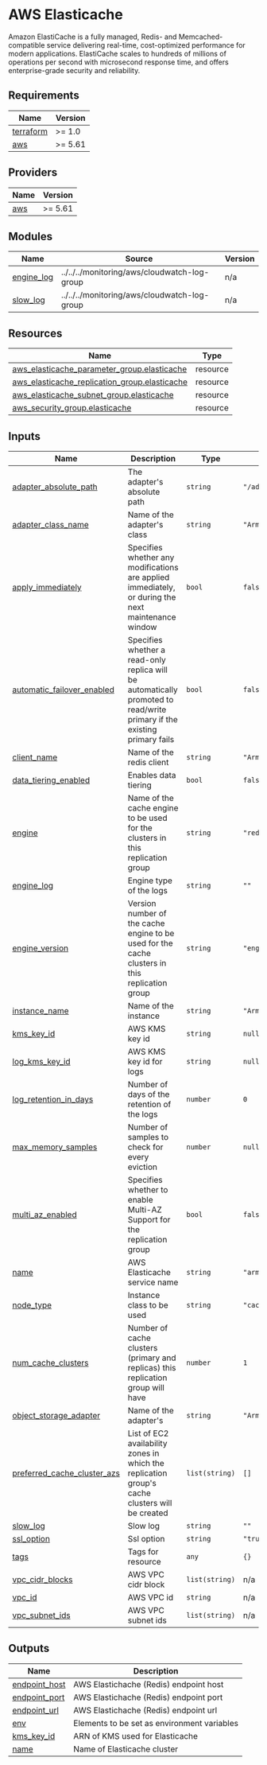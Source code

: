 # AWS Elasticache

Amazon ElastiCache is a fully managed, Redis- and Memcached-compatible service delivering real-time, cost-optimized performance for modern applications. ElastiCache scales to hundreds of millions of operations per second with microsecond response time, and offers enterprise-grade security and reliability.  

<!-- BEGIN_TF_DOCS -->
## Requirements

| Name | Version |
|------|---------|
| <a name="requirement_terraform"></a> [terraform](#requirement\_terraform) | >= 1.0 |
| <a name="requirement_aws"></a> [aws](#requirement\_aws) | >= 5.61 |

## Providers

| Name | Version |
|------|---------|
| <a name="provider_aws"></a> [aws](#provider\_aws) | >= 5.61 |

## Modules

| Name | Source | Version |
|------|--------|---------|
| <a name="module_engine_log"></a> [engine\_log](#module\_engine\_log) | ../../../monitoring/aws/cloudwatch-log-group | n/a |
| <a name="module_slow_log"></a> [slow\_log](#module\_slow\_log) | ../../../monitoring/aws/cloudwatch-log-group | n/a |

## Resources

| Name | Type |
|------|------|
| [aws_elasticache_parameter_group.elasticache](https://registry.terraform.io/providers/hashicorp/aws/latest/docs/resources/elasticache_parameter_group) | resource |
| [aws_elasticache_replication_group.elasticache](https://registry.terraform.io/providers/hashicorp/aws/latest/docs/resources/elasticache_replication_group) | resource |
| [aws_elasticache_subnet_group.elasticache](https://registry.terraform.io/providers/hashicorp/aws/latest/docs/resources/elasticache_subnet_group) | resource |
| [aws_security_group.elasticache](https://registry.terraform.io/providers/hashicorp/aws/latest/docs/resources/security_group) | resource |

## Inputs

| Name | Description | Type | Default | Required |
|------|-------------|------|---------|:--------:|
| <a name="input_adapter_absolute_path"></a> [adapter\_absolute\_path](#input\_adapter\_absolute\_path) | The adapter's absolute path | `string` | `"/adapters/object/redis/ArmoniK.Core.Adapters.Redis.dll"` | no |
| <a name="input_adapter_class_name"></a> [adapter\_class\_name](#input\_adapter\_class\_name) | Name of the adapter's class | `string` | `"ArmoniK.Core.Adapters.Redis.ObjectBuilder"` | no |
| <a name="input_apply_immediately"></a> [apply\_immediately](#input\_apply\_immediately) | Specifies whether any modifications are applied immediately, or during the next maintenance window | `bool` | `false` | no |
| <a name="input_automatic_failover_enabled"></a> [automatic\_failover\_enabled](#input\_automatic\_failover\_enabled) | Specifies whether a read-only replica will be automatically promoted to read/write primary if the existing primary fails | `bool` | `false` | no |
| <a name="input_client_name"></a> [client\_name](#input\_client\_name) | Name of the redis client | `string` | `"ArmoniK.Core"` | no |
| <a name="input_data_tiering_enabled"></a> [data\_tiering\_enabled](#input\_data\_tiering\_enabled) | Enables data tiering | `bool` | `false` | no |
| <a name="input_engine"></a> [engine](#input\_engine) | Name of the cache engine to be used for the clusters in this replication group | `string` | `"redis"` | no |
| <a name="input_engine_log"></a> [engine\_log](#input\_engine\_log) | Engine type of the logs | `string` | `""` | no |
| <a name="input_engine_version"></a> [engine\_version](#input\_engine\_version) | Version number of the cache engine to be used for the cache clusters in this replication group | `string` | `"engine_version_actual"` | no |
| <a name="input_instance_name"></a> [instance\_name](#input\_instance\_name) | Name of the instance | `string` | `"ArmoniKRedis"` | no |
| <a name="input_kms_key_id"></a> [kms\_key\_id](#input\_kms\_key\_id) | AWS KMS key id | `string` | `null` | no |
| <a name="input_log_kms_key_id"></a> [log\_kms\_key\_id](#input\_log\_kms\_key\_id) | AWS KMS key id for logs | `string` | `null` | no |
| <a name="input_log_retention_in_days"></a> [log\_retention\_in\_days](#input\_log\_retention\_in\_days) | Number of days of the retention of the logs | `number` | `0` | no |
| <a name="input_max_memory_samples"></a> [max\_memory\_samples](#input\_max\_memory\_samples) | Number of samples to check for every eviction | `number` | `null` | no |
| <a name="input_multi_az_enabled"></a> [multi\_az\_enabled](#input\_multi\_az\_enabled) | Specifies whether to enable Multi-AZ Support for the replication group | `bool` | `false` | no |
| <a name="input_name"></a> [name](#input\_name) | AWS Elasticache service name | `string` | `"armonik-elasticache"` | no |
| <a name="input_node_type"></a> [node\_type](#input\_node\_type) | Instance class to be used | `string` | `"cache.r4.large"` | no |
| <a name="input_num_cache_clusters"></a> [num\_cache\_clusters](#input\_num\_cache\_clusters) | Number of cache clusters (primary and replicas) this replication group will have | `number` | `1` | no |
| <a name="input_object_storage_adapter"></a> [object\_storage\_adapter](#input\_object\_storage\_adapter) | Name of the adapter's | `string` | `"ArmoniK.Adapters.Redis.ObjectStorage"` | no |
| <a name="input_preferred_cache_cluster_azs"></a> [preferred\_cache\_cluster\_azs](#input\_preferred\_cache\_cluster\_azs) | List of EC2 availability zones in which the replication group's cache clusters will be created | `list(string)` | `[]` | no |
| <a name="input_slow_log"></a> [slow\_log](#input\_slow\_log) | Slow log | `string` | `""` | no |
| <a name="input_ssl_option"></a> [ssl\_option](#input\_ssl\_option) | Ssl option | `string` | `"true"` | no |
| <a name="input_tags"></a> [tags](#input\_tags) | Tags for resource | `any` | `{}` | no |
| <a name="input_vpc_cidr_blocks"></a> [vpc\_cidr\_blocks](#input\_vpc\_cidr\_blocks) | AWS VPC cidr block | `list(string)` | n/a | yes |
| <a name="input_vpc_id"></a> [vpc\_id](#input\_vpc\_id) | AWS VPC id | `string` | n/a | yes |
| <a name="input_vpc_subnet_ids"></a> [vpc\_subnet\_ids](#input\_vpc\_subnet\_ids) | AWS VPC subnet ids | `list(string)` | n/a | yes |

## Outputs

| Name | Description |
|------|-------------|
| <a name="output_endpoint_host"></a> [endpoint\_host](#output\_endpoint\_host) | AWS Elastichache (Redis) endpoint host |
| <a name="output_endpoint_port"></a> [endpoint\_port](#output\_endpoint\_port) | AWS Elastichache (Redis) endpoint port |
| <a name="output_endpoint_url"></a> [endpoint\_url](#output\_endpoint\_url) | AWS Elastichache (Redis) endpoint url |
| <a name="output_env"></a> [env](#output\_env) | Elements to be set as environment variables |
| <a name="output_kms_key_id"></a> [kms\_key\_id](#output\_kms\_key\_id) | ARN of KMS used for Elasticache |
| <a name="output_name"></a> [name](#output\_name) | Name of Elasticache cluster |
<!-- END_TF_DOCS -->
